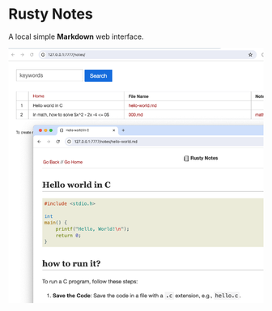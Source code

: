 # Rusty Notes

A local simple **Markdown** web interface.

![rusty-notes](assets/img/rusty-notes-ss.png)

